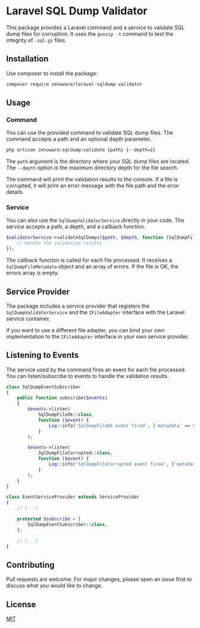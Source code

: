 # Laravel SQL Dump Validator

This package provides a Laravel command and a service to validate SQL dump files for corruption. It uses the `gunzip -t` command to test the integrity of `.sql.gz` files.

## Installation

Use composer to install the package:

```bash
composer require zenoware/laravel-sqldump-validator
```

## Usage

### Command

You can use the provided command to validate SQL dump files. The command accepts a path and an optional depth parameter.

```bash
php artisan zenoware:sqldump:validate {path} {--depth=2}
```

The `path` argument is the directory where your SQL dump files are located. The `--depth` option is the maximum directory depth for the file search.

The command will print the validation results to the console. If a file is corrupted, it will print an error message with the file path and the error details.

### Service

You can also use the `SqlDumpValidatorService` directly in your code. The service accepts a path, a depth, and a callback function.

```php
$validatorService->validateSqlDumps($path, $depth, function (SqlDumpFileMetadata $metadata, array $errors) {
    // Handle the validation results
});
```

The callback function is called for each file processed. It receives a `SqlDumpFileMetadata` object and an array of errors. If the file is OK, the errors array is empty.

## Service Provider

The package includes a service provider that registers the `SqlDumpValidatorService` and the `IFileAdapter` interface with the Laravel service container.

If you want to use a different file adapter, you can bind your own implementation to the `IFileAdapter` interface in your own service provider.

## Listening to Events

The service used by the command fires an event for each file processed. You can listen/subscribe to events to handle the validation results.

```php
class SqlDumpEventSubscriber
{
    public function subscribe($events)
    {
        $events->listen(
            SqlDumpFileOk::class,
            function ($event) {
                Log::info('SqlDumpFileOk event fired', ['metadata' => $event->metadata]);
            }
        );

        $events->listen(
            SqlDumpFileCorrupted::class,
            function ($event) {
                Log::info('SqlDumpFileCorrupted event fired', ['metadata' => $event->metadata, 'errors' => $event->errors]);
            }
        );
    }
}
```

```php
class EventServiceProvider extends ServiceProvider
{
    // [...]

    protected $subscribe = [
        SqlDumpEventSubscriber::class,
    ];

    // [...]
}
```

## Contributing

Pull requests are welcome. For major changes, please open an issue first to discuss what you would like to change.

## License

[MIT](https://choosealicense.com/licenses/mit/)